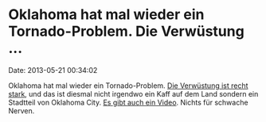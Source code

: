 Oklahoma hat mal wieder ein Tornado-Problem. Die Verwüstung \...
================================================================

Date: 2013-05-21 00:34:02

Oklahoma hat mal wieder ein Tornado-Problem. [Die Verwüstung ist recht
stark](https://twitter.com/MikeFrancisWX/status/336584463901421568/photo/1),
und das ist diesmal nicht irgendwo ein Kaff auf dem Land sondern ein
Stadtteil von Oklahoma City. [Es gibt auch ein
Video](http://www.wmctv.com/category/240217/video-landing-page?clipId=8899079&autostart=true).
Nichts für schwache Nerven.
